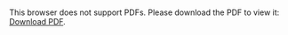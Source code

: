 <object data="http://yoursite.com/the.pdf" type="application/pdf" width="700px" height="700px">
    <embed src="http://yoursite.com/the.pdf">
        <p>This browser does not support PDFs. Please download the PDF to view it: <a href="https://github.com/LeTrongDat/lagrange-method/blob/master/Laboratory_No_4.pdf">Download PDF</a>.</p>
    </embed>
</object>